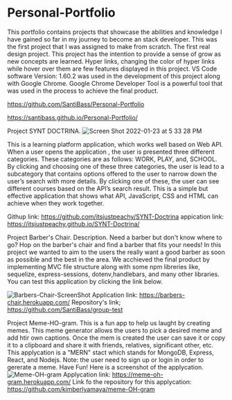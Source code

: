 # Personal-Portfolio
 This portfolio contains projects that showcase the abilities and knowledge I have gained so far in my journey
 to become an stack developer. This was the first project that I was assigned to make from scratch. The first
 real design project.
This project has the intention to provide a sense of grow as new concepts are learned. Hyper links, changing the color of 
hyper links while hover over them are few features displayed in this project. VS Code software Version: 1.60.2 was used in the development of this
project along with Google Chrome. Google Chrome Developer Tool is a powerful tool that was used in the process to 
achieve the final product.


https://github.com/SantiBass/Personal-Portfolio

https://santibass.github.io/Personal-Portfolio/


Project SYNT DOCTRINA.
![Screen Shot 2022-01-23 at 5 33 28 PM](https://user-images.githubusercontent.com/90415841/150708278-0a96fd73-685e-4862-92aa-13240b73be4c.png)

This is a learning platform application, which works well based on Web API. When a user opens the application , the user is presented three different categories. These categories are as follows: WORK, PLAY, and, SCHOOL. By clicking and choosing one of these three categories, the user is lead to a subcategory that contains options offered to the user to narrow down the user’s search with more details. By clicking one of these, the user can see different courses based on the API’s search result. This is a simple but effective application that shows what API, JavaScript, CSS and HTML can achieve when they work together.

Githup link: https://github.com/itsjustpeachy/SYNT-Doctrina
appication link: https://itsjustpeachy.github.io/SYNT-Doctrina/

Project Barber's Chair.
Description. 
Need a barber but don't know where to go? Hop on the barber's chair and find a barber that fits your needs! In this project we wanted to aim to the users the really want a good barber as soon as possible and the best in the area. We acchieved the final product by implementing MVC file structure along with some npm libreries like, sequelize, express-sessions, dotenv,handlebars, and many other libraries. You can test this application by clicking the link below.


![Barbers-Chair-ScreenShot](https://user-images.githubusercontent.com/90415841/150707999-f0dd2379-3bf1-48e4-9b12-051e55df2c53.png)
Application link: https://barbers-chair.herokuapp.com/
Repository's link; https://github.com/SantiBass/group-test

Project Meme-HO-gram.
This is a fun app to help us laught by creating memes. This meme generator allows the users to pick a desired meme and add htir own captions. Once the mem is created the user can save it or copy it to a clipboard and share it with friends, relatives, significant other, etc. This applycation is a "MERN" stact which stands for  MongoDB, Express, React, and Nodejs.
Note: the user need to sign up or login in order to gererate a meme. Have Fun!
Here is a screenshot of the applycation.
![Meme-OH-gram](https://user-images.githubusercontent.com/90415841/159207036-913fd091-a5d1-4ecb-a32c-63ecc3a2378b.png)
Applycation link: https://meme-oh-gram.herokuapp.com/
Link fo the repository  for this applycation: https://github.com/kimberlyamaya/meme-OH-gram
